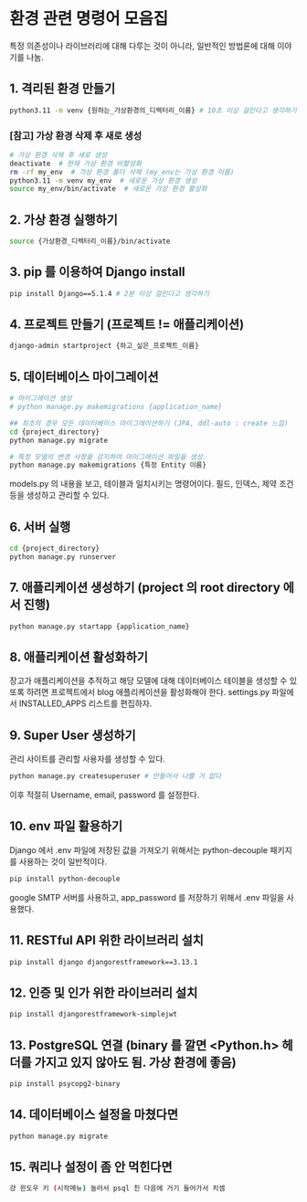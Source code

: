 # 환경 관련 명령어 모음집
특정 의존성이나 라이브러리에 대해 다루는 것이 아니라, 일반적인 방법론에 대해 이야기를 나눔.

## 1. 격리된 환경 만들기
```bash
python3.11 -m venv {원하는_가상환경의_디렉터리_이름} # 10초 이상 걸린다고 생각하기
```

### [참고] 가상 환경 삭제 후 새로 생성
```bash
# 가상 환경 삭제 후 새로 생성
deactivate  # 현재 가상 환경 비활성화
rm -rf my_env  # 가상 환경 폴더 삭제 (my_env는 가상 환경 이름)
python3.11 -m venv my_env  # 새로운 가상 환경 생성
source my_env/bin/activate  # 새로운 가상 환경 활성화
```

## 2. 가상 환경 실행하기
```bash
source {가상환경_디렉터리_이름}/bin/activate
```

## 3. pip 를 이용하여 Django install
```bash
pip install Django==5.1.4 # 2분 이상 걸린다고 생각하기
```

## 4. 프로젝트 만들기 (프로젝트 != 애플리케이션)
```bash
django-admin startproject {하고_싶은_프로젝트_이름}
```

## 5. 데이터베이스 마이그레이션
```bash
# 마이그레이션 생성
# python manage.py makemigrations {application_name}

## 최초의 경우 모든 데이터베이스 마이그레이션하기 (JPA, ddl-auto : create 느낌)
cd {project_directory}
python manage.py migrate

# 특정 모델의 변경 사항을 감지하여 마이그레이션 파일을 생성.
python manage.py makemigrations {특정 Entity 이름}
```
models.py 의 내용을 보고, 테이블과 일치시키는 명령어이다. 필드, 인덱스, 제약 조건 등을 생성하고 관리할 수 있다.

## 6. 서버 실행
```bash
cd {project_directory}
python manage.py runserver
```

## 7. 애플리케이션 생성하기 (project 의 root directory 에서 진행)
```bash
python manage.py startapp {application_name}
```

## 8. 애플리케이션 활성화하기
장고가 애플리케이션을 추적하고 해당 모델에 대해 데이터베이스 테이블을 생성할 수 있또록 하려면 프로젝트에서 blog 애플리케이션을 활성화해야 한다. settings.py 파일에서 INSTALLED_APPS 리스트를 편집하자.

## 9. Super User 생성하기
관리 사이트를 관리할 사용자를 생성할 수 있다.
```bash
python manage.py createsuperuser # 만들어서 나쁠 거 없다
```
이후 적절히 Username, email, password 를 설정한다.

## 10. env 파일 활용하기
Django 에서 .env 파일에 저장된 값을 가져오기 위해서는 python-decouple 패키지를 사용하는 것이 일반적이다.
```bash
pip install python-decouple
```
google SMTP 서버를 사용하고, app_password 를 저장하기 위해서 .env 파일을 사용했다.

## 11. RESTful API 위한 라이브러리 설치
```bash
pip install django djangorestframework==3.13.1
```

## 12. 인증 및 인가 위한 라이브러리 설치
```bash
pip install djangorestframework-simplejwt
```

## 13. PostgreSQL 연결 (binary 를 깔면 <Python.h> 헤더를 가지고 있지 않아도 됨. 가상 환경에 좋음)
```bash
pip install psycopg2-binary
```

## 14. 데이터베이스 설정을 마쳤다면
```bash
python manage.py migrate
```

## 15. 쿼리나 설정이 좀 안 먹힌다면
```bash
걍 윈도우 키 (시작메뉴) 눌러서 psql 친 다음에 거기 들어가서 치셈
```